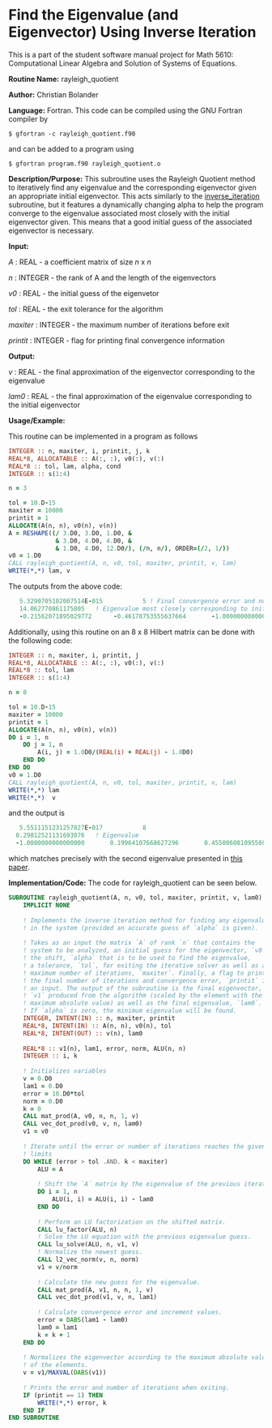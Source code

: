 # Find the Eigenvalue (and Eigenvector) Using Inverse Iteration

This is a part of the student software manual project for Math 5610: Computational Linear Algebra and Solution of Systems of Equations. 

**Routine Name:**          rayleigh_quotient

**Author:** Christian Bolander

**Language:** Fortran. This code can be compiled using the GNU Fortran compiler by

```$ gfortran -c rayleigh_quotient.f90```

and can be added to a program using

```$ gfortran program.f90 rayleigh_quotient.o ``` 

**Description/Purpose:** This subroutine uses the Rayleigh Quotient method to iteratively find any eigenvalue and the corresponding eigenvector given an appropriate initial eigenvector. This acts similarly to the [inverse_iteration](./inverse_iteration.md) subroutine, but it features a dynamically changing alpha to help the program converge to the eigenvalue associated most closely with the initial eigenvector given. This means that a good initial guess of the associated eigenvector is necessary.

**Input:** 

*A* : REAL - a coefficient matrix of size *n* x *n*

*n* : INTEGER - the rank of A and the length of the eigenvectors

*v0* : REAL - the initial guess of the eigenvetor

*tol* : REAL - the exit tolerance for the algorithm

*maxiter* : INTEGER - the maximum number of iterations before exit

*printit* : INTEGER - flag for printing final convergence information

**Output:** 

*v* : REAL - the final approximation of the eigenvector corresponding to the eigenvalue

*lam0* : REAL - the final approximation of the eigenvalue corresponding to the initial eigenvector

**Usage/Example:**

This routine can be implemented in a program as follows

```fortran
INTEGER :: n, maxiter, i, printit, j, k
REAL*8, ALLOCATABLE :: A(:, :), v0(:), v(:)
REAL*8 :: tol, lam, alpha, cond
INTEGER :: s(1:4)

n = 3

tol = 10.D-15
maxiter = 10000
printit = 1
ALLOCATE(A(n, n), v0(n), v(n))
A = RESHAPE((/ 3.D0, 3.D0, 1.D0, &
			 & 3.D0, 4.D0, 4.D0, &
			 & 1.D0, 4.D0, 12.D0/), (/n, n/), ORDER=(/2, 1/))
v0 = 1.D0
CALL rayleigh_quotient(A, n, v0, tol, maxiter, printit, v, lam)
WRITE(*,*) lam, v
```

The outputs from the above code:

```fortran
   5.3290705182007514E-015           5 ! Final convergence error and number of iterations
   14.062770861175805  	! Eigenvalue most closely corresponding to initial eigenvector    
   -0.21562071895029772      -0.46178753555637664       -1.0000000000000000 ! Eigenvector
```

Additionally, using this routine on an 8 x 8 Hilbert matrix can be done with the following code:

```fortran
INTEGER :: n, maxiter, i, printit, j
REAL*8, ALLOCATABLE :: A(:, :), v0(:), v(:)
REAL*8 :: tol, lam
INTEGER :: s(1:4)

n = 8

tol = 10.D-15
maxiter = 10000
printit = 1
ALLOCATE(A(n, n), v0(n), v(n))
DO i = 1, n
	DO j = 1, n
		A(i, j) = 1.0D0/(REAL(i) + REAL(j) - 1.0D0)
	END DO
END DO
v0 = 1.D0
CALL rayleigh_quotient(A, n, v0, tol, maxiter, printit, v, lam)
WRITE(*,*) lam
WRITE(*,*)  v 
```

and the output is

```fortran
   5.5511151231257827E-017           8
  0.29812521131693076   ! Eigenvalue  
  -1.0000000000000000       0.19964107668627296       0.45500608109550816       0.52037881437800704       0.52756595376147575       0.51397652248247738       0.49288911462148283       0.46961742309873455
```

which matches precisely with the second eigenvalue presented in [this paper](<https://www.ams.org/journals/mcom/1967-21-099/S0025-5718-1967-0223075-0/S0025-5718-1967-0223075-0.pdf>).

**Implementation/Code:** The code for rayleigh_quotient can be seen below.

```fortran
SUBROUTINE rayleigh_quotient(A, n, v0, tol, maxiter, printit, v, lam0)
	IMPLICIT NONE
	
	! Implements the inverse iteration method for finding any eigenvalue
	! in the system (provided an accurate guess of `alpha` is given).
	
	! Takes as an input the matrix `A` of rank `n` that contains the
	! system to be analyzed, an initial guess for the eigenvector, `v0`,
	! the shift, `alpha` that is to be used to find the eigenvalue,
	! a tolerance, `tol`, for exiting the iterative solver as well as a
	! maximum number of iterations, `maxiter`. Finally, a flag to print
	! the final number of iterations and convergence error, `printit` is
	! an input. The output of the subroutine is the final eigenvector,
	! `v1` produced from the algorithm (scaled by the element with the
	! maximum absolute value) as well as the final eigenvalue, `lam0`.
	! If `alpha` is zero, the minimum eigenvalue will be found.
	INTEGER, INTENT(IN) :: n, maxiter, printit
	REAL*8, INTENT(IN) :: A(n, n), v0(n), tol
	REAL*8, INTENT(OUT) :: v(n), lam0
	
	REAL*8 :: v1(n), lam1, error, norm, ALU(n, n)
	INTEGER :: i, k
	
	! Initializes variables
	v = 0.D0
	lam1 = 0.D0
	error = 10.D0*tol
	norm = 0.D0
	k = 0
	CALL mat_prod(A, v0, n, n, 1, v)
	CALL vec_dot_prod(v0, v, n, lam0)
	v1 = v0
	
	! Iterate until the error or number of iterations reaches the given
	! limits
	DO WHILE (error > tol .AND. k < maxiter)
		ALU = A
		
		! Shift the `A` matrix by the eigenvalue of the previous iteration.
		DO i = 1, n
			ALU(i, i) = ALU(i, i) - lam0
		END DO
		
		! Perform an LU factorization on the shifted matrix.
		CALL lu_factor(ALU, n)
		! Solve the LU equation with the previous eigenvalue guess.
		CALL lu_solve(ALU, n, v1, v)
		! Normalize the newest guess.
		CALL l2_vec_norm(v, n, norm)
		v1 = v/norm
		
		! Calculate the new guess for the eigenvalue.
		CALL mat_prod(A, v1, n, n, 1, v)
		CALL vec_dot_prod(v1, v, n, lam1)
		
		! Calculate convergence error and increment values.
		error = DABS(lam1 - lam0)
		lam0 = lam1
		k = k + 1
	END DO
	
	! Normalizes the eigenvector according to the maximum absolute value
	! of the elements.
	v = v1/MAXVAL(DABS(v1))
	
	! Prints the error and number of iterations when exiting.
	IF (printit == 1) THEN
		WRITE(*,*) error, k
	END IF
END SUBROUTINE
```